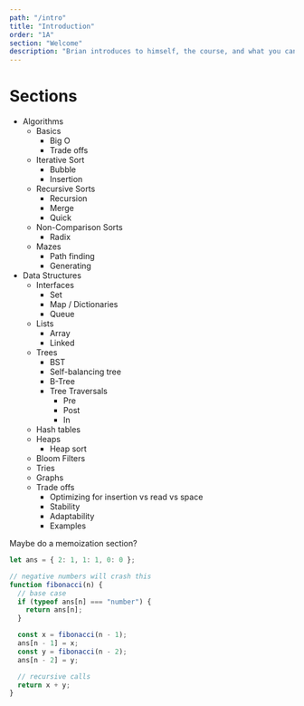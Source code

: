 ```yaml
---
path: "/intro"
title: "Introduction"
order: "1A"
section: "Welcome"
description: "Brian introduces to himself, the course, and what you can expect to learn in the next few hours"
---
```


# Sections

- Algorithms
  - Basics
    - Big O
    - Trade offs
  - Iterative Sort
    - Bubble
    - Insertion
  - Recursive Sorts
    - Recursion
    - Merge
    - Quick
  - Non-Comparison Sorts
    - Radix
  - Mazes
    - Path finding
    - Generating
- Data Structures
  - Interfaces
    - Set
    - Map / Dictionaries
    - Queue
  - Lists
    - Array
    - Linked
  - Trees
    - BST
    - Self-balancing tree
    - B-Tree
    - Tree Traversals
      - Pre
      - Post
      - In
  - Hash tables
  - Heaps
    - Heap sort
  - Bloom Filters
  - Tries
  - Graphs
  - Trade offs
    - Optimizing for insertion vs read vs space
    - Stability
    - Adaptability
    - Examples

Maybe do a memoization section?

```javascript
let ans = { 2: 1, 1: 1, 0: 0 };

// negative numbers will crash this
function fibonacci(n) {
  // base case
  if (typeof ans[n] === "number") {
    return ans[n];
  }

  const x = fibonacci(n - 1);
  ans[n - 1] = x;
  const y = fibonacci(n - 2);
  ans[n - 2] = y;

  // recursive calls
  return x + y;
}
```
